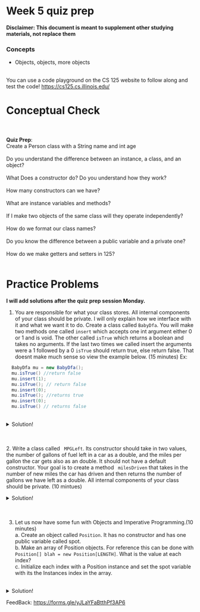 # Week 5 quiz prep
**Disclaimer: This document is meant to supplement other studying materials, not replace them**<br>

### Concepts
   * Objects, objects, more objects
   <br></br>
   
   You can use a code playground on the CS 125 website to follow along and test the code! https://cs125.cs.illinois.edu/
   

# Conceptual Check
<br></br>
**Quiz Prep**:
<br>
Create a Person class with a String name and int age <br></br>
Do you understand the difference between an instance, a class, and an object?
<br></br>
What Does a constructor do? Do you understand how they work?
<br></br>
How many constructors can we have?
<br></br>
What are instance variables and methods?
<br></br>
If I make two objects of the same class will they operate independently?
<br></br>
How do we format our class names?
<br></br>
Do you know the difference between a public variable and a private one?
<br></br>
How do we make getters and setters in 125?
<br></br>

 # Practice Problems
 **I will add solutions after the quiz prep session Monday.**<br>

 
 1. You are responsible for what your class stores. All internal components of your class should be private. I will only explain how we interface with it and what we want it to do. Create a class called `` BabyDfa ``. You will make two methods one called ``insert`` which accepts one int argument either 0 or 1 and is void. The other called ``isTrue`` which returns a boolean and takes no arguments. If the last two times we called insert the arguments were a 1 followed by a 0 `` isTrue `` should return true, else return false. That doesnt make much sense so view the example below. (15 minutes)
 Ex:
``` Java
  BabyDfa mu = new BabyDfa();
  mu.isTrue() //return false
  mu.insert(1);
  mu.isTrue(); // return false
  mu.insert(0);
  mu.isTrue(); //returns true
  mu.insert(0);
  mu.isTrue() // returns false
```
<br>
 <details>
	<summary>Solution!</summary>
	
```java
public class BabyDfa {
  private int firstVar;
  private int secondVar;
  BabyDfa() {
    firstVar = -1;
    secondVar = -1;
  }
  public void insert(int arg) {
    firstVar = secondVar;
    secondVar = arg;
  }
 
  public boolean isTrue() {
    if (firstVar == 1 && secondVar == 0) {
      return true;
    }
    return false;
  }
}
```
</details>



  <br></br>
 2. Write a class called `` MPGLeft``. Its constructor should take in two values, the number of gallons of fuel left in a car as a double, and the miles per gallon the car gets also as an double. It should not have a default constructor. Your goal is to create a method `` milesDriven`` that takes in the number of new miles the car has driven and then returns the number of gallons we have left as a double. All internal components of your class should be private. (10 mintues)
   <br>
 <details>
	<summary>Solution!</summary>
	
 ```java
 class MPGLeft {
  private double gallonsLeft;
  private double milesPerGallon; //miles/gallon
  MPGLeft(double setGallonsLeft, double setMilesPerGallon) {
    gallonsLeft = setGallonsLeft;
    milesPerGallon = setMilesPerGallon;
  }
  double milesDriven(double miles) {
    //returns gallonLeft
    gallonsLeft = gallonsLeft - (miles / milesPerGallon); 
    return gallonsLeft; 
  }
}
MPGLeft test = new MPGLeft(20, 2);
System.out.println(test.milesDriven(4)); //18.0
System.out.println(test.milesDriven(4)); //16.0
 ```
</details>
<br></br>
 
3. Let us now have some fun with Objects and Imperative Programming.(10 minutes) <br>
    a. Create an object called `` Position ``. It has no constructor and has one public variable called spot. <br>
    b. Make an array of Position objects. For reference this can be done with ``Position[] blah = new Position[LENGTH]``. What is the value at each index?<br>
    c. Initialize each index with a Position instance and set the spot variable with its the Instances index in the array.<br>
<br>
 <details>
	<summary>Solution!</summary>
  
 ```java
 class MPGLeft {
  private double gallonsLeft;
  private double milesPerGallon; //miles/gallon
  MPGLeft(double setGallonsLeft, double setMilesPerGallon) {
    gallonsLeft = setGallonsLeft;
    milesPerGallon = setMilesPerGallon;
  }
  double milesDriven(double miles) {
    //returns gallonLeft
    gallonsLeft = gallonsLeft - (miles / milesPerGallon); 
    return gallonsLeft; 
  }
}
MPGLeft test = new MPGLeft(20, 2);
System.out.println(test.milesDriven(4)); //18.0
System.out.println(test.milesDriven(4)); //16.0
 ```
</details>


FeedBack: https://forms.gle/yJLaYFaBtthPf3AP6 
  



